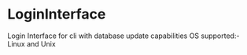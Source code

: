 # LoginInterface
Login Interface for cli with database update capabilities OS supported:- Linux and Unix
